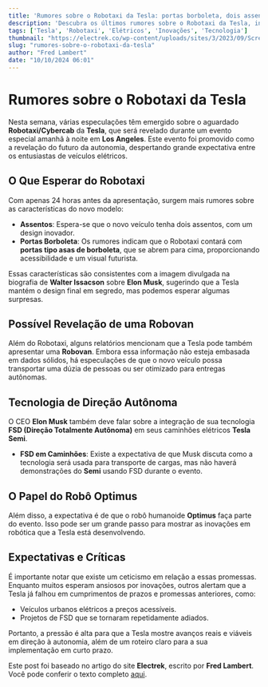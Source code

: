 ```yaml
---
title: 'Rumores sobre o Robotaxi da Tesla: portas borboleta, dois assentos, robovan e mais'
description: 'Descubra os últimos rumores sobre o Robotaxi da Tesla, incluindo portas borboleta, assentos inovadores e uma possível robovan.'
tags: ['Tesla', 'Robotaxi', 'Elétricos', 'Inovações', 'Tecnologia']
thumbnail: "https://electrek.co/wp-content/uploads/sites/3/2023/09/Screenshot-2023-09-12-at-6.55.17-PM.jpg?quality=82&strip=all&w=1600"
slug: "rumores-sobre-o-robotaxi-da-tesla"
author: "Fred Lambert"
date: "10/10/2024 06:01"
---
```


# Rumores sobre o Robotaxi da Tesla

Nesta semana, várias especulações têm emergido sobre o aguardado **Robotaxi/Cybercab** da **Tesla**, que será revelado durante um evento especial amanhã à noite em **Los Angeles**. Este evento foi promovido como a revelação do futuro da autonomia, despertando grande expectativa entre os entusiastas de veículos elétricos.

## O Que Esperar do Robotaxi

Com apenas 24 horas antes da apresentação, surgem mais rumores sobre as características do novo modelo:

- **Assentos**: Espera-se que o novo veículo tenha dois assentos, com um design inovador.
- **Portas Borboleta**: Os rumores indicam que o Robotaxi contará com **portas tipo asas de borboleta**, que se abrem para cima, proporcionando acessibilidade e um visual futurista.

Essas características são consistentes com a imagem divulgada na biografia de **Walter Issacson** sobre **Elon Musk**, sugerindo que a Tesla mantém o design final em segredo, mas podemos esperar algumas surpresas.

## Possível Revelação de uma Robovan

Além do Robotaxi, alguns relatórios mencionam que a Tesla pode também apresentar uma **Robovan**. Embora essa informação não esteja embasada em dados sólidos, há especulações de que o novo veículo possa transportar uma dúzia de pessoas ou ser otimizado para entregas autônomas.

## Tecnologia de Direção Autônoma

O CEO **Elon Musk** também deve falar sobre a integração de sua tecnologia **FSD (Direção Totalmente Autônoma)** em seus caminhões elétricos **Tesla Semi**. 

- **FSD em Caminhões**: Existe a expectativa de que Musk discuta como a tecnologia será usada para transporte de cargas, mas não haverá demonstrações do **Semi** usando FSD durante o evento.

## O Papel do Robô Optimus

Além disso, a expectativa é de que o robô humanoide **Optimus** faça parte do evento. Isso pode ser um grande passo para mostrar as inovações em robótica que a Tesla está desenvolvendo.

## Expectativas e Críticas

É importante notar que existe um ceticismo em relação a essas promessas. Enquanto muitos esperam ansiosos por inovações, outros alertam que a Tesla já falhou em cumprimentos de prazos e promessas anteriores, como:
- Veículos urbanos elétricos a preços acessíveis.
- Projetos de FSD que se tornaram repetidamente adiados.

Portanto, a pressão é alta para que a Tesla mostre avanços reais e viáveis em direção à autonomia, além de um roteiro claro para a sua implementação em curto prazo.

Este post foi baseado no artigo do site **Electrek**, escrito por **Fred Lambert**. Você pode conferir o texto completo [aqui](https://electrek.co/2024/10/09/tesla-robotaxi-rumors-butterfly-doors-two-seats-robovan-and-more/).